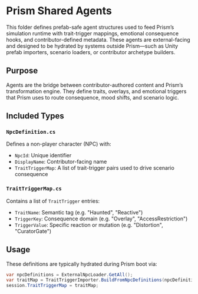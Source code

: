 # Prism Shared Agents

This folder defines prefab-safe agent structures used to feed Prism’s simulation runtime with trait-trigger mappings, emotional consequence hooks, and contributor-defined metadata. These agents are external-facing and designed to be hydrated by systems outside Prism—such as Unity prefab importers, scenario loaders, or contributor archetype builders.

## Purpose

Agents are the bridge between contributor-authored content and Prism’s transformation engine. They define traits, overlays, and emotional triggers that Prism uses to route consequence, mood shifts, and scenario logic.

## Included Types

### `NpcDefinition.cs`
Defines a non-player character (NPC) with:
- `NpcId`: Unique identifier
- `DisplayName`: Contributor-facing name
- `TraitTriggerMap`: A list of trait-trigger pairs used to drive scenario consequence

### `TraitTriggerMap.cs`
Contains a list of `TraitTrigger` entries:
- `TraitName`: Semantic tag (e.g. "Haunted", "Reactive")
- `TriggerKey`: Consequence domain (e.g. "Overlay", "AccessRestriction")
- `TriggerValue`: Specific reaction or mutation (e.g. "Distortion", "CuratorGate")

## Usage

These definitions are typically hydrated during Prism boot via:

```csharp
var npcDefinitions = ExternalNpcLoader.GetAll();
var traitMap = TraitTriggerImporter.BuildFromNpcDefinitions(npcDefinitions);
session.TraitTriggerMap = traitMap;